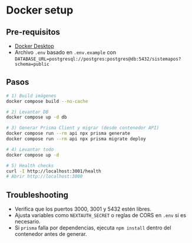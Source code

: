 # Docker setup

## Pre-requisitos
- [Docker Desktop](https://www.docker.com/products/docker-desktop)
- Archivo `.env` basado en `.env.example` con `DATABASE_URL=postgresql://postgres:postgres@db:5432/sistemapos?schema=public`

## Pasos
```bash
# 1) Build imágenes
docker compose build --no-cache

# 2) Levantar DB
docker compose up -d db

# 3) Generar Prisma Client y migrar (desde contenedor API)
docker compose run --rm api npx prisma generate
docker compose run --rm api npx prisma migrate deploy

# 4) Levantar todo
docker compose up -d

# 5) Health checks
curl -I http://localhost:3001/health
# Abrir http://localhost:3000
```

## Troubleshooting
- Verifica que los puertos 3000, 3001 y 5432 estén libres.
- Ajusta variables como `NEXTAUTH_SECRET` o reglas de CORS en `.env` si es necesario.
- Si `prisma` falla por dependencias, ejecuta `npm install` dentro del contenedor antes de generar.
